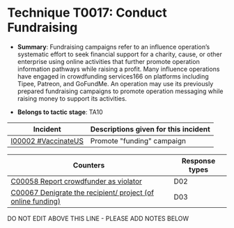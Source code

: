 # Technique T0017: Conduct Fundraising

* **Summary**: Fundraising campaigns refer to an influence operation’s systematic effort to seek financial support for a charity, cause, or other enterprise using online activities that further promote operation information pathways while raising a profit. Many influence operations have engaged in crowdfunding services166 on platforms including Tipee, Patreon, and GoFundMe. An operation may use its previously prepared fundraising campaigns to promote operation messaging while raising money to support its activities.

* **Belongs to tactic stage**: TA10


| Incident | Descriptions given for this incident |
| -------- | -------------------- |
| [I00002 #VaccinateUS](../../generated_pages/incidents/I00002.md) | Promote "funding" campaign |



| Counters | Response types |
| -------- | -------------- |
| [C00058 Report crowdfunder as violator](../../generated_pages/counters/C00058.md) | D02 |
| [C00067 Denigrate the recipient/ project (of online funding)](../../generated_pages/counters/C00067.md) | D03 |


DO NOT EDIT ABOVE THIS LINE - PLEASE ADD NOTES BELOW